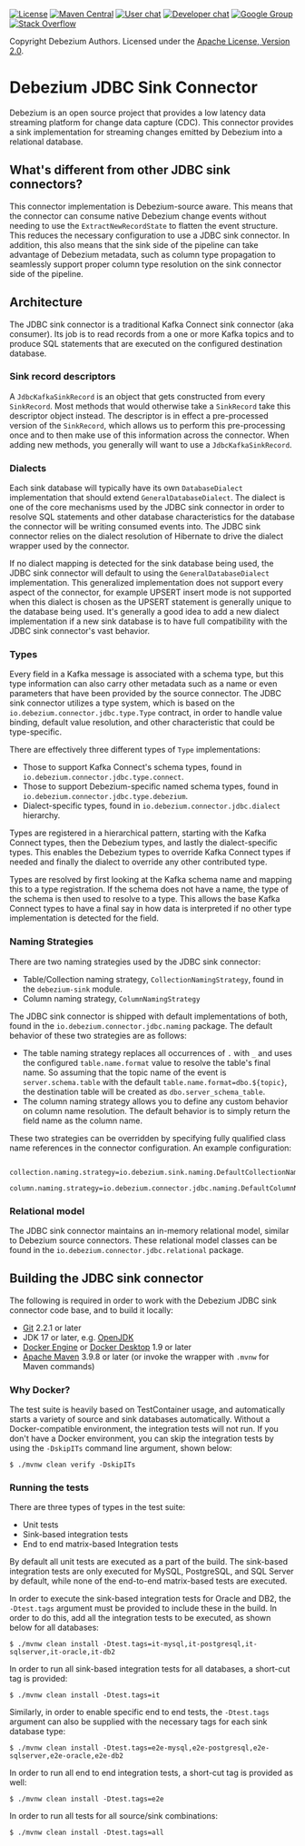 [![License](http://img.shields.io/:license-apache%202.0-brightgreen.svg)](http://www.apache.org/licenses/LICENSE-2.0.html)
[![Maven Central](https://maven-badges.herokuapp.com/maven-central/io.debezium/debezium-parent/badge.svg)](https://central.sonatype.com/search?smo=true&q=io.debezium)
[![User chat](https://img.shields.io/badge/chat-users-brightgreen.svg)](https://debezium.zulipchat.com/#narrow/stream/302529-users)
[![Developer chat](https://img.shields.io/badge/chat-devs-brightgreen.svg)](https://debezium.zulipchat.com/#narrow/stream/302533-dev)
[![Google Group](https://img.shields.io/:mailing%20list-debezium-brightgreen.svg)](https://groups.google.com/forum/#!forum/debezium)
[![Stack Overflow](http://img.shields.io/:stack%20overflow-debezium-brightgreen.svg)](http://stackoverflow.com/questions/tagged/debezium)

Copyright Debezium Authors.
Licensed under the [Apache License, Version 2.0](http://www.apache.org/licenses/LICENSE-2.0).

# Debezium JDBC Sink Connector

Debezium is an open source project that provides a low latency data streaming platform for change data capture (CDC).
This connector provides a sink implementation for streaming changes emitted by Debezium into a relational database.

## What's different from other JDBC sink connectors?

This connector implementation is Debezium-source aware.
This means that the connector can consume native Debezium change events without needing to use the `ExtractNewRecordState` to flatten the event structure.
This reduces the necessary configuration to use a JDBC sink connector.
In addition, this also means that the sink side of the pipeline can take advantage of Debezium metadata, such as column type propagation to seamlessly support proper column type resolution on the sink connector side of the  pipeline.

## Architecture

The JDBC sink connector is a traditional Kafka Connect sink connector (aka consumer).
Its job is to read records from a one or more Kafka topics and to produce SQL statements that are executed on the configured destination database.

### Sink record descriptors

A `JdbcKafkaSinkRecord` is an object that gets constructed from every `SinkRecord`.
Most methods that would otherwise take a `SinkRecord` take this descriptor object instead.
The descriptor is in effect a pre-processed version of the `SinkRecord`, which allows us to perform this pre-processing once and to then make use of this information across the connector.
When adding new methods, you generally will want to use a `JdbcKafkaSinkRecord`.

### Dialects

Each sink database will typically have its own `DatabaseDialect` implementation that should extend `GeneralDatabaseDialect`.
The dialect is one of the core mechanisms used by the JDBC sink connector in order to resolve SQL statements and other database characteristics for the database the connector will be writing consumed events into.
The JDBC sink connector relies on the dialect resolution of Hibernate to drive the dialect wrapper used by the connector.

If no dialect mapping is detected for the sink database being used, the JDBC sink connector will default to using the `GeneralDatabaseDialect` implementation.
This generalized implementation does not support every aspect of the connector, for example UPSERT insert mode is not supported when this dialect is chosen as the UPSERT statement is generally unique to the database being used.
It's generally a good idea to add a new dialect implementation if a new sink database is to have full compatibility with the JDBC sink connector's vast behavior.

### Types

Every field in a Kafka message is associated with a schema type, but this type information can also carry other metadata such as a name or even parameters that have been provided by the source connector.
The JDBC sink connector utilizes a type system, which is based on the `io.debezium.connector.jdbc.type.Type` contract, in order to handle value binding, default value resolution, and other characteristic that could be type-specific.

There are effectively three different types of `Type` implementations:

* Those to support Kafka Connect's schema types, found in `io.debezium.connector.jdbc.type.connect`.
* Those to support Debezium-specific named schema types, found in `io.debezium.connector.jdbc.type.debezium`.
* Dialect-specific types, found in `io.debezium.connector.jdbc.dialect` hierarchy.

Types are registered in a hierarchical pattern, starting with the Kafka Connect types, then the Debezium types, and lastly the dialect-specific types.
This enables the Debezium types to override Kafka Connect types if needed and finally the dialect to override any other contributed type.

Types are resolved by first looking at the Kafka schema name and mapping this to a type registration.
If the schema does not have a name, the type of the schema is then used to resolve to a type.
This allows the  base Kafka Connect types to have a final say in how data is interpreted if no other type implementation is detected for the field.

### Naming Strategies

There are two naming strategies used by the JDBC sink connector:

* Table/Collection naming strategy, `CollectionNamingStrategy`, found in the `debezium-sink` module.
* Column naming strategy, `ColumnNamingStrategy`

The JDBC sink connector is shipped with default implementations of both, found in the `io.debezium.connector.jdbc.naming` package.
The default behavior of these two strategies are as follows:

* The table naming strategy replaces all occurrences of `.` with `_` and uses the configured `table.name.format` value to resolve the table's final name.
  So assuming that the topic name of the event is `server.schema.table` with the default `table.name.format=dbo.${topic}`, the destination table will be created as `dbo.server_schema_table`.
* The column naming strategy allows you to define any custom behavior on column name resolution.
  The default behavior is to simply return the field name as the column name.

These two strategies can be overridden by specifying fully qualified class name references in the connector configuration.
An example configuration:

     collection.naming.strategy=io.debezium.sink.naming.DefaultCollectionNamingStrategy
     column.naming.strategy=io.debezium.connector.jdbc.naming.DefaultColumnNamingStrategy

### Relational model

The JDBC sink connector maintains an in-memory relational model, similar to Debezium source connectors.
These relational model classes can be found in the `io.debezium.connector.jdbc.relational` package.

## Building the JDBC sink connector

The following is required in order to work with the Debezium JDBC sink connector code base, and to build it locally:

* [Git](https://git-scm.com) 2.2.1 or later
* JDK 17 or later, e.g. [OpenJDK](http://openjdk.java.net/projects/jdk)
* [Docker Engine](https://docs.docker.com/engine/install/) or [Docker Desktop](https://docs.docker.com/desktop/) 1.9 or later
* [Apache Maven](https://maven.apache.org/index.html) 3.9.8 or later
  (or invoke the wrapper with `.mvnw` for Maven commands)

### Why Docker?

The test suite is heavily based on TestContainer usage, and automatically starts a variety of source and sink databases automatically.
Without a Docker-compatible environment, the integration tests will not run.
If you don't have a Docker environment, you can skip the integration tests by using the `-DskipITs` command line argument, shown below:

    $ ./mvnw clean verify -DskipITs

### Running the tests

There are three types of types in the test suite:

* Unit tests
* Sink-based integration tests
* End to end matrix-based Integration tests

By default all unit tests are executed as a part of the build.
The sink-based integration tests are only executed for MySQL, PostgreSQL, and SQL Server by default, while none of the end-to-end matrix-based tests are executed.

In order to execute the sink-based integration tests for Oracle and DB2, the `-Dtest.tags` argument must be provided to include these in the build.
In order to do this, add all the integration tests to be executed, as shown below for all databases:

    $ ./mvnw clean install -Dtest.tags=it-mysql,it-postgresql,it-sqlserver,it-oracle,it-db2

In order to run all sink-based integration tests for all databases, a short-cut tag is provided:

    $ ./mvnw clean install -Dtest.tags=it

Similarly, in order to enable specific end to end tests, the `-Dtest.tags` argument can also be supplied with the necessary tags for each sink database type:

    $ ./mvnw clean install -Dtest.tags=e2e-mysql,e2e-postgresql,e2e-sqlserver,e2e-oracle,e2e-db2

In order to run all end to end integration tests, a short-cut tag is provided as well:

    $ ./mvnw clean install -Dtest.tags=e2e

In order to run all tests for all source/sink combinations:

    $ ./mvnw clean install -Dtest.tags=all

